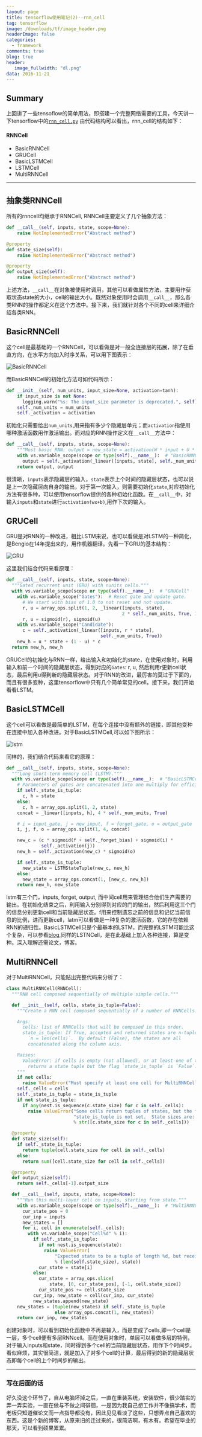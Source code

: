```yaml
---
layout: page
title: tensorflow使用笔记(2)--rnn_cell
tag: tensorflow
image: /downloads/tf/image_header.png
headerImage: false
categories: 
  - framework
comments: true
blog: true
header:
   image_fullwidth: "dl.png"
data: 2016-11-21
---  
```


## Summary
上回讲了一些tensoflow的简单用法，即搭建一个完整网络需要的工具，今天讲一下tensorflow中的[`rnn_cell.py`](https://github.com/tensorflow/tensorflow/blob/master/tensorflow/python/ops/rnn_cell.py)
由代码结构可以看出，rnn_cell的结构如下：  

#### RNNCell
- BasicRNNCell
- GRUCell
- BasicLSTMCell
- LSTMCell
- MultiRNNCell

---

## 抽象类RNNCell  

所有的rnncell均继承于RNNCell, RNNCell主要定义了几个抽象方法：  

```python
def __call__(self, inputs, state, scope=None):
    raise NotImplementedError("Abstract method")

@property
def state_size(self):
    raise NotImplementedError("Abstract method")

@property
def output_size(self):
    raise NotImplementedError("Abstract method")

```  

上述方法，`__call__`在对象被使用时调用，其他可以看做属性方法，主要用作获取状态state的大小，cell的输出大小。既然对象使用时会调用`__call__`，那么各类RNN的操作都定义在这个方法中。接下来，我们就针对各个不同的cell来详细介绍各类RNN。    

## BasicRNNCell  

这个cell是最基础的一个RNNCell，可以看做是对一般全连接层的拓展，除了在垂直方向，在水平方向加入时序关系，可以用下图表示：  

![BasicRNNCell](/downloads/tf/RNN-unrolled.png)  

而BasicRNNCell的初始化方法可如代码所示：  

```python
def __init__(self, num_units, input_size=None, activation=tanh):
    if input_size is not None:
      logging.warn("%s: The input_size parameter is deprecated.", self)
    self._num_units = num_units
    self._activation = activation
```  
初始化只需要给出`num_units`,用来指有多少个隐藏层单元；而`activation`指使用哪种激活函数用作激活输出。而对应的RNN操作定义在`__call__`方法中：  

```python
def __call__(self, inputs, state, scope=None):
    """Most basic RNN: output = new_state = activation(W * input + U * state + B)."""
    with vs.variable_scope(scope or type(self).__name__):  # "BasicRNNCell"
      output = self._activation(_linear([inputs, state], self._num_units, True))
    return output, output
```  

很清晰，`inputs`表示隐藏层的输入，`state`表示上个时间的隐藏层状态，也可以说是上一次隐藏层向自身的输出，对于第一次输入，则需要初始化`state`,对应初始化方法有很多种，可以使用tensorflow提供的各种初始化函数。在`__call__`中，对输入`inputs`和`state`进行`activation(wx+b)`,用作下次的输入。

## GRUCell  

GRU是对RNN的一种改进，相比LSTM来说，也可以看做是对LSTM的一种简化，是Bengio在14年提出来的，用作机器翻译。先看一下GRU的基本结构：  

![GRU](/downloads/tf/GRU.png)  

这里我们结合代码来看原理：  

```python
def __call__(self, inputs, state, scope=None):
  """Gated recurrent unit (GRU) with nunits cells."""
  with vs.variable_scope(scope or type(self).__name__):  # "GRUCell"
    with vs.variable_scope("Gates"):  # Reset gate and update gate.
      # We start with bias of 1.0 to not reset and not update.
      r, u = array_ops.split(1, 2, _linear([inputs, state],
                                           2 * self._num_units, True, 1.0))
      r, u = sigmoid(r), sigmoid(u)
    with vs.variable_scope("Candidate"):
      c = self._activation(_linear([inputs, r * state],
                                   self._num_units, True))
    new_h = u * state + (1 - u) * c
  return new_h, new_h
```  

GRUCell的初始化与RNN一样，给出输入和初始化的state，在使用对象时，利用输入和前一个时间的隐藏层状态，得到对应的`Gates`: r, u, 然后利用r更新cell状态，最后利用u得到新的隐藏层状态。对于RNN的改进，最厉害的莫过于下面的，而且有很多变种，这里tensorflow中只有几个简单常见的cell。接下来，我们开始看看LSTM。  


## BasicLSTMCell  

这个cell可以看做是最简单的LSTM，在每个连接中没有额外的链接，即其他变种在连接中加入各种改进。对于BasicLSTMCell,可以如下图所示：  

![lstm](/downloads/tf/lstm.png)

同样的，我们结合代码来看它的原理：  

```python
def __call__(self, inputs, state, scope=None):
  """Long short-term memory cell (LSTM)."""
  with vs.variable_scope(scope or type(self).__name__):  # "BasicLSTMCell"
    # Parameters of gates are concatenated into one multiply for efficiency.
    if self._state_is_tuple:
      c, h = state
    else:
      c, h = array_ops.split(1, 2, state)
    concat = _linear([inputs, h], 4 * self._num_units, True)

    # i = input_gate, j = new_input, f = forget_gate, o = output_gate
    i, j, f, o = array_ops.split(1, 4, concat)

    new_c = (c * sigmoid(f + self._forget_bias) + sigmoid(i) *
             self._activation(j))
    new_h = self._activation(new_c) * sigmoid(o)

    if self._state_is_tuple:
      new_state = LSTMStateTuple(new_c, new_h)
    else:
      new_state = array_ops.concat(1, [new_c, new_h])
    return new_h, new_state
```  

lstm有三个门，inputs, forget, output, 而中间cell用来管理结合他们生产需要的输出。在初始化结束之后，利用输入分别得到对应的门的输出，然后利用这三个门的信息分别更新cell和当前隐藏层状态。f用来控制遗忘之前的信息和记忆当前信息的比例，进而更新cell，latm可以看做是一种复杂的激活函数，它的存在依赖RNN的递归性。BasicLSTMCell只是个最基本的LSTM，而完整的LSTM可能比这个复杂，可以参看[blog](http://colah.github.io/posts/2015-08-Understanding-LSTMs/),同样的LSTNCell，是在此基础上加入各种连接，算是变种。深入理解还需论文，博客。

## MultiRNNCell    

对于MultiRNNCell，只能贴出完整代码来分析了：  

```python
class MultiRNNCell(RNNCell):
  """RNN cell composed sequentially of multiple simple cells."""

  def __init__(self, cells, state_is_tuple=False):
    """Create a RNN cell composed sequentially of a number of RNNCells.

    Args:
      cells: list of RNNCells that will be composed in this order.
      state_is_tuple: If True, accepted and returned states are n-tuples, where
        `n = len(cells)`.  By default (False), the states are all
        concatenated along the column axis.

    Raises:
      ValueError: if cells is empty (not allowed), or at least one of the cells
        returns a state tuple but the flag `state_is_tuple` is `False`.
    """
    if not cells:
      raise ValueError("Must specify at least one cell for MultiRNNCell.")
    self._cells = cells
    self._state_is_tuple = state_is_tuple
    if not state_is_tuple:
      if any(nest.is_sequence(c.state_size) for c in self._cells):
        raise ValueError("Some cells return tuples of states, but the flag "
                         "state_is_tuple is not set.  State sizes are: %s"
                         % str([c.state_size for c in self._cells]))

  @property
  def state_size(self):
    if self._state_is_tuple:
      return tuple(cell.state_size for cell in self._cells)
    else:
      return sum([cell.state_size for cell in self._cells])

  @property
  def output_size(self):
    return self._cells[-1].output_size

  def __call__(self, inputs, state, scope=None):
    """Run this multi-layer cell on inputs, starting from state."""
    with vs.variable_scope(scope or type(self).__name__):  # "MultiRNNCell"
      cur_state_pos = 0
      cur_inp = inputs
      new_states = []
      for i, cell in enumerate(self._cells):
        with vs.variable_scope("Cell%d" % i):
          if self._state_is_tuple:
            if not nest.is_sequence(state):
              raise ValueError(
                  "Expected state to be a tuple of length %d, but received: %s"
                  % (len(self.state_size), state))
            cur_state = state[i]
          else:
            cur_state = array_ops.slice(
                state, [0, cur_state_pos], [-1, cell.state_size])
            cur_state_pos += cell.state_size
          cur_inp, new_state = cell(cur_inp, cur_state)
          new_states.append(new_state)
    new_states = (tuple(new_states) if self._state_is_tuple
                  else array_ops.concat(1, new_states))
    return cur_inp, new_states
```  

创建对象时，可以看到初始化函数中不再是输入，而是变成了cells,即一个cell是一层，多个cell便有多层RNNcell。而在使用对象时，单层可以看做多层的特例，对于输入inputs和state，同时得到多个cell的当前隐藏层状态，用作下个时间步。看似麻烦，其实很简洁，就是加入了对多个cell的计算，最后得到的新的隐藏层状态即每个cell的上个时间步的输出。  

---  

### 写在后面的话  

好久没这个环节了，自从电脑坏掉之后，一直在重装系统，安装软件，很少踏实的弄一弄实验，一直在做与不做之间徘徊，一是因为我自己想工作并不像搞学术，而老板只知道催论文而一点指导都没有，因此见见看淡了这些，只想弄点自己喜欢的东西。这是个新的博客，从原来旧的迁过来的，很简洁啊，有木有。希望在毕业的那天，可以看到硕果累累。
